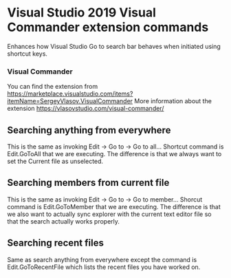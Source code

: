 # Visual Studio 2019 Visual Commander extension commands
Enhances how Visual Studio Go to search bar behaves when initiated using shortcut keys.

### Visual Commander
You can find the extension from https://marketplace.visualstudio.com/items?itemName=SergeyVlasov.VisualCommander
More information about the extension https://vlasovstudio.com/visual-commander/

## Searching anything from everywhere

This is the same as invoking Edit -> Go to -> Go to all...
Shortcut command is Edit.GoToAll that we are executing. The difference is that we always want to set the Current file as unselected.

## Searching members from current file

This is the same as invoking Edit -> Go to -> Go to member...
Shorcut command is Edit.GoToMember that we are executing. The difference is that we also want to actually sync explorer with the current text editor file so that the search actually works properly.

## Searching recent files

Same as search anything from everywhere except the command is Edit.GoToRecentFile which lists the recent files you have worked on.
